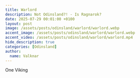```yaml
---
title: Warlord
description: Not Odinsland?! - Is Ragnarok?
date: 2025-07-29 00:01:00 +0100
layout: post
image: /assets/posts/odinsland/warlord/warlord.webp
accent_image: /assets/posts/odinsland/warlord/warlord.webp
accent_video: /assets/posts/odinsland/warlord/warlord.mp4
hide_description: true
categories: [Odinsland]
author:
  name: Valknar
---
```


One Viking